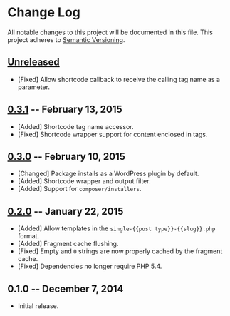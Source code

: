 # Change Log

All notable changes to this project will be documented in this file. This project adheres to [Semantic Versioning](http://semver.org/).

## [Unreleased][unreleased]
- [Fixed] Allow shortcode callback to receive the calling tag name as a parameter.

## [0.3.1] -- February 13, 2015
- [Added] Shortcode tag name accessor.
- [Fixed] Shortcode wrapper support for content enclosed in tags.

## [0.3.0] -- February 10, 2015
- [Changed] Package installs as a WordPress plugin by default.
- [Added] Shortcode wrapper and output filter.
- [Added] Support for `composer/installers`.

## [0.2.0] -- January 22, 2015
- [Added] Allow templates in the `single-{{post type}}-{{slug}}.php` format.
- [Added] Fragment cache flushing.
- [Fixed] Empty and `0` strings are now properly cached by the fragment cache.
- [Fixed] Dependencies no longer require PHP 5.4.

## 0.1.0 -- December 7, 2014
- Initial release.

[unreleased]: https://github.com/goblindegook/Syllables/compare/0.3.1...HEAD
[0.3.1]: https://github.com/goblindegook/Syllables/compare/0.3.0...0.3.1
[0.3.0]: https://github.com/goblindegook/Syllables/compare/0.2.0...0.3.0
[0.2.0]: https://github.com/goblindegook/Syllables/compare/0.1.0...0.2.0
